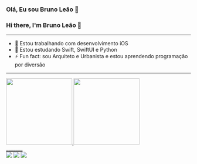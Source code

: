 ### Olá, Eu sou Bruno Leão 👋
### Hi there, I'm Bruno Leão 👋
______

- 🔭 Estou trabalhando com desenvolvimento iOS
- 🌱 Estou estudando Swift, SwiftUI e Python
- ⚡ Fun fact: sou Arquiteto e Urbanista e estou aprendendo programação por diversão
_______

<div>
  <a href="https://beacons.ai/leaodebrito">
  <img height="180em" src="https://github-readme-stats.vercel.app/api?username=leaodebrito&show_icons=true&theme=dark&include_all_commits=true&count_private=true"/>
  <img height="180em" src="https://github-readme-stats.vercel.app/api/top-langs/?username=leaodebrito&layout=compact&langs_count=16&theme=dark"/>
</div>
_______
  
  <div>
  <a href="https://www.instagram.com/_leaodebrito/" target="_blank"><img src="https://img.shields.io/badge/-Instagram-%23E4405F?style=for-the-badge&logo=instagram&logoColor=white" target="_blank"></a>
  <a href = "mailto:leaodebrito@gmail.com"><img src="https://img.shields.io/badge/Gmail-D14836?style=for-the-badge&logo=gmail&logoColor=white" target="_blank"></a>
  <a href="https://www.linkedin.com/in/bruno-leão-msc-774254a9/" target="_blank"><img src="https://img.shields.io/badge/-LinkedIn-%230077B5?style=for-the-badge&logo=linkedin&logoColor=white" target="_blank"></a>   
</div>
